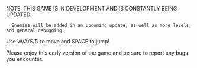 NOTE: THIS GAME IS IN DEVELOPMENT AND IS CONSTANTLY BEING UPDATED.

      Enemies will be added in an upcoming update, as well as more levels, and general debugging.


Use W/A/S/D to move and SPACE to jump!

Please enjoy this early version of the game and be sure to report any bugs you encounter.
